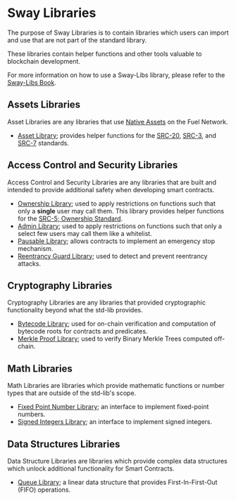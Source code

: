 # Sway Libraries

The purpose of Sway Libraries is to contain libraries which users can import and use that are not part of the standard library.

These libraries contain helper functions and other tools valuable to blockchain development.

For more information on how to use a Sway-Libs library, please refer to the [Sway-Libs Book](https://fuellabs.github.io/sway-libs/book/getting_started/index.html).

## Assets Libraries

Asset Libraries are any libraries that use [Native Assets](../blockchain-development/native_assets.md) on the Fuel Network.

- [Asset Library](https://fuellabs.github.io/sway-libs/book/asset/index.html); provides helper functions for the [SRC-20](https://github.com/FuelLabs/sway-standards/blob/master/docs/src/src-20-native-asset.md), [SRC-3](https://github.com/FuelLabs/sway-standards/blob/master/docs/src/src-3-minting-and-burning.md), and [SRC-7](https://github.com/FuelLabs/sway-standards/blob/master/docs/src/src-7-asset-metadata.md) standards.

## Access Control and Security Libraries

Access Control and Security Libraries are any libraries that are built and intended to provide additional safety when developing smart contracts.

- [Ownership Library](https://fuellabs.github.io/sway-libs/book/ownership/index.html); used to apply restrictions on functions such that only a **single** user may call them. This library provides helper functions for the [SRC-5; Ownership Standard](https://github.com/FuelLabs/sway-standards/blob/master/docs/src/src-5-ownership.md).
- [Admin Library](https://fuellabs.github.io/sway-libs/book/admin/index.html); used to apply restrictions on functions such that only a select few users may call them like a whitelist.
- [Pausable Library](https://fuellabs.github.io/sway-libs/book/pausable/index.html); allows contracts to implement an emergency stop mechanism.
- [Reentrancy Guard Library](https://fuellabs.github.io/sway-libs/book/reentrancy/index.html); used to detect and prevent reentrancy attacks.

## Cryptography Libraries

Cryptography Libraries are any libraries that provided cryptographic functionality beyond what the std-lib provides.

- [Bytecode Library](https://fuellabs.github.io/sway-libs/book/bytecode/index.html); used for on-chain verification and computation of bytecode roots for contracts and predicates.
- [Merkle Proof Library](https://fuellabs.github.io/sway-libs/book/merkle/index.html); used to verify Binary Merkle Trees computed off-chain.

## Math Libraries

Math Libraries are libraries which provide mathematic functions or number types that are outside of the std-lib's scope.

- [Fixed Point Number Library](https://fuellabs.github.io/sway-libs/book/fixed_point/index.html); an interface to implement fixed-point numbers.
- [Signed Integers Library](https://fuellabs.github.io/sway-libs/book/signed_integers/index.html); an interface to implement signed integers.

## Data Structures Libraries

Data Structure Libraries are libraries which provide complex data structures which unlock additional functionality for Smart Contracts.

- [Queue Library](https://fuellabs.github.io/sway-libs/book/queue/index.html); a linear data structure that provides First-In-First-Out (FIFO) operations.
